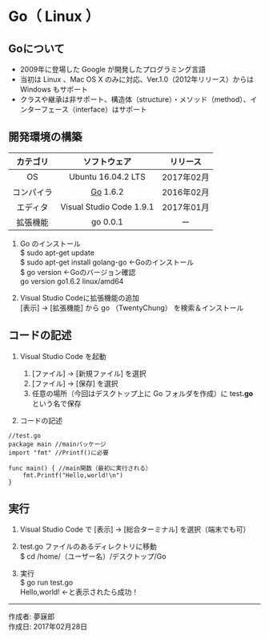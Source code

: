 # Go（ Linux ）

## Goについて

* 2009年に登場した Google が開発したプログラミング言語
* 当初は Linux 、Mac OS X のみに対応、Ver.1.0（2012年リリース）からは Windows もサポート
* クラスや継承は非サポート、構造体（structure）・メソッド（method）、インターフェース（interface）はサポート

## 開発環境の構築

|カテゴリ|ソフトウェア|リリース|
|:--:|:--:|:--:|
|OS|Ubuntu 16.04.2 LTS|2017年02月|
|コンパイラ|[Go](http://bit.ly/2lPWKrt) 1.6.2|2016年02月|
|エディタ|Visual Studio Code 1.9.1|2017年01月|
|拡張機能|go 0.0.1|ー|

1. Go のインストール  
  $ sudo apt-get update  
  $ sudo apt-get install golang-go ←Goのインストール  
  $ go version ←Goのバージョン確認  
  go version go1.6.2 linux/amd64

1. Visual Studio Codeに拡張機能の追加  
    [表示] → [拡張機能] から go （TwentyChung） を検索＆インストール

## コードの記述

1. Visual Studio Code を起動
    1. [ファイル] → [新規ファイル] を選択
    1. [ファイル] → [保存] を選択
    1. 任意の場所（今回はデスクトップ上に Go フォルダを作成）に test<b>.go</b> という名で保存

1. コードの記述
```
//test.go
package main //mainパッケージ
import "fmt" //Printf()に必要

func main() { //main関数（最初に実行される）
    fmt.Printf("Hello,world!\n")
}
```

## 実行

1. Visual Studio Code で [表示] → [総合ターミナル] を選択（端末でも可）

1. test.go ファイルのあるディレクトリに移動  
$ cd /home/（ユーザー名）/デスクトップ/Go

1. 実行  
$ go run test.go  
Hello,world! ←と表示されたら成功！

***
作成者: 夢寐郎  
作成日: 2017年02月28日
